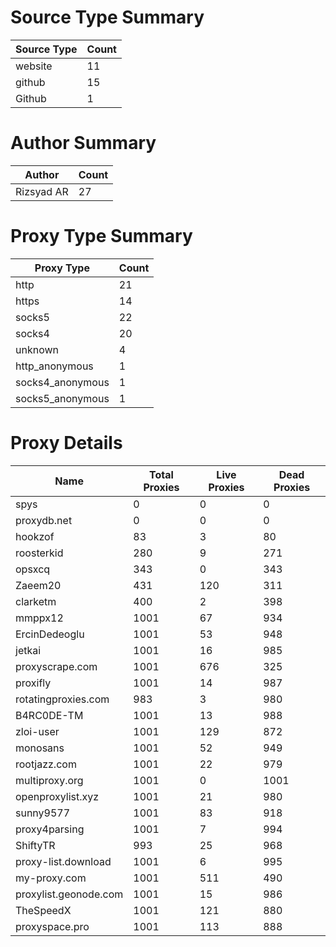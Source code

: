 # Source Type Summary

| Source Type | Count |
|-------------|-------|
| website | 11 |
| github | 15 |
| Github | 1 |


# Author Summary

| Author | Count |
|--------|-------|
| Rizsyad AR | 27 |


# Proxy Type Summary

| Proxy Type | Count |
|------------|-------|
| http | 21 |
| https | 14 |
| socks5 | 22 |
| socks4 | 20 |
| unknown | 4 |
| http_anonymous | 1 |
| socks4_anonymous | 1 |
| socks5_anonymous | 1 |


# Proxy Details

| Name | Total Proxies | Live Proxies | Dead Proxies |
|------|---------------|--------------|---------------|
| spys | 0 | 0 | 0 |
| proxydb.net | 0 | 0 | 0 |
| hookzof | 83 | 3 | 80 |
| roosterkid | 280 | 9 | 271 |
| opsxcq | 343 | 0 | 343 |
| Zaeem20 | 431 | 120 | 311 |
| clarketm | 400 | 2 | 398 |
| mmppx12 | 1001 | 67 | 934 |
| ErcinDedeoglu | 1001 | 53 | 948 |
| jetkai | 1001 | 16 | 985 |
| proxyscrape.com | 1001 | 676 | 325 |
| proxifly | 1001 | 14 | 987 |
| rotatingproxies.com | 983 | 3 | 980 |
| B4RC0DE-TM | 1001 | 13 | 988 |
| zloi-user | 1001 | 129 | 872 |
| monosans | 1001 | 52 | 949 |
| rootjazz.com | 1001 | 22 | 979 |
| multiproxy.org | 1001 | 0 | 1001 |
| openproxylist.xyz | 1001 | 21 | 980 |
| sunny9577 | 1001 | 83 | 918 |
| proxy4parsing | 1001 | 7 | 994 |
| ShiftyTR | 993 | 25 | 968 |
| proxy-list.download | 1001 | 6 | 995 |
| my-proxy.com | 1001 | 511 | 490 |
| proxylist.geonode.com | 1001 | 15 | 986 |
| TheSpeedX | 1001 | 121 | 880 |
| proxyspace.pro | 1001 | 113 | 888 |
